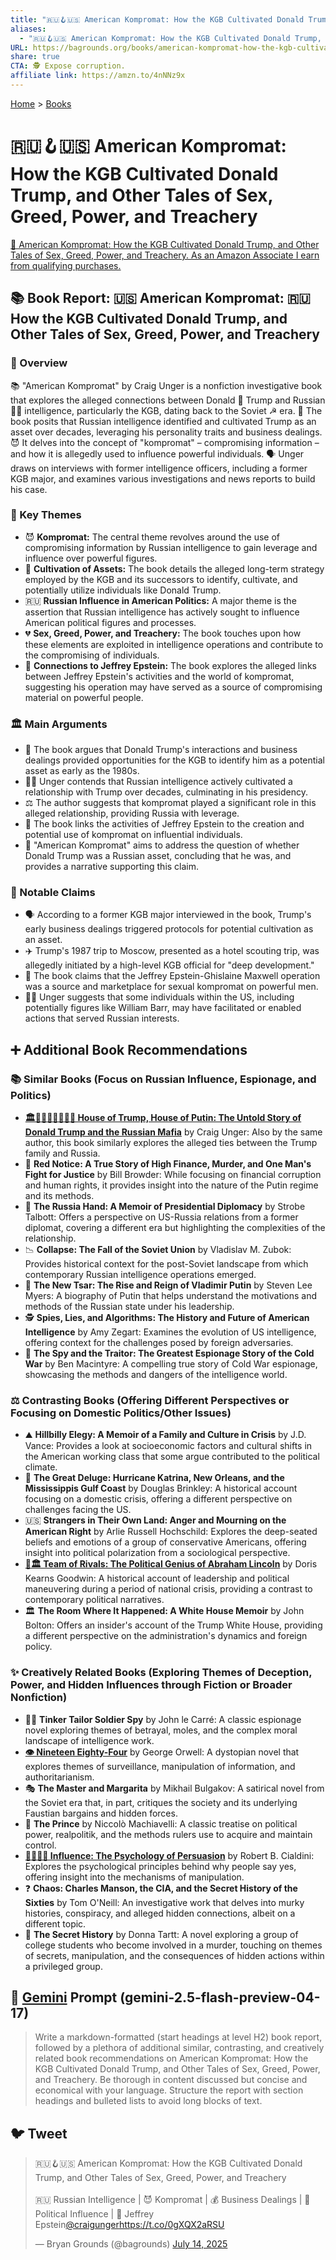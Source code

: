 ```yaml
---
title: "🇷🇺🪝🇺🇸 American Kompromat: How the KGB Cultivated Donald Trump, and Other Tales of Sex, Greed, Power, and Treachery"
aliases:
  - "🇷🇺🪝🇺🇸 American Kompromat: How the KGB Cultivated Donald Trump, and Other Tales of Sex, Greed, Power, and Treachery"
URL: https://bagrounds.org/books/american-kompromat-how-the-kgb-cultivated-donald-trump-and-other-tales-of-sex-greed-power-and-treachery
share: true
CTA: 🕵️ Expose corruption.
affiliate link: https://amzn.to/4nNNz9x
---
```

[Home](../index.md) > [Books](./index.md)  
# 🇷🇺🪝🇺🇸 American Kompromat: How the KGB Cultivated Donald Trump, and Other Tales of Sex, Greed, Power, and Treachery  
[🛒 American Kompromat: How the KGB Cultivated Donald Trump, and Other Tales of Sex, Greed, Power, and Treachery. As an Amazon Associate I earn from qualifying purchases.](https://amzn.to/4nNNz9x)  
  
## 📚 Book Report: 🇺🇸 American Kompromat: 🇷🇺 How the KGB Cultivated Donald Trump, and Other Tales of Sex, Greed, Power, and Treachery  
  
### 🔎 Overview  
  
📚 "American Kompromat" by Craig Unger is a nonfiction investigative book that explores the alleged connections between Donald 🎺 Trump and Russian 🐻‍❄️ intelligence, particularly the KGB, dating back to the Soviet ☭ era. 📖 The book posits that Russian intelligence identified and cultivated Trump as an asset over decades, leveraging his personality traits and business dealings. 😈 It delves into the concept of "kompromat" – compromising information – and how it is allegedly used to influence powerful individuals. 🗣️ Unger draws on interviews with former intelligence officers, including a former KGB major, and examines various investigations and news reports to build his case.  
  
### 🔑 Key Themes  
  
* 😈 **Kompromat:** The central theme revolves around the use of compromising information by Russian intelligence to gain leverage and influence over powerful figures.  
* 🌱 **Cultivation of Assets:** The book details the alleged long-term strategy employed by the KGB and its successors to identify, cultivate, and potentially utilize individuals like Donald Trump.  
* 🇷🇺 **Russian Influence in American Politics:** A major theme is the assertion that Russian intelligence has actively sought to influence American political figures and processes.  
* 💔 **Sex, Greed, Power, and Treachery:** The book touches upon how these elements are exploited in intelligence operations and contribute to the compromising of individuals.  
* 🤫 **Connections to Jeffrey Epstein:** The book explores the alleged links between Jeffrey Epstein's activities and the world of kompromat, suggesting his operation may have served as a source of compromising material on powerful people.  
  
### 🏛️ Main Arguments  
  
* 🤝 The book argues that Donald Trump's interactions and business dealings provided opportunities for the KGB to identify him as a potential asset as early as the 1980s.  
* 🧑‍🌾 Unger contends that Russian intelligence actively cultivated a relationship with Trump over decades, culminating in his presidency.  
* ⚖️ The author suggests that kompromat played a significant role in this alleged relationship, providing Russia with leverage.  
* 🔗 The book links the activities of Jeffrey Epstein to the creation and potential use of kompromat on influential individuals.  
* 🎯 "American Kompromat" aims to address the question of whether Donald Trump was a Russian asset, concluding that he was, and provides a narrative supporting this claim.  
  
### 📢 Notable Claims  
  
* 🗣️ According to a former KGB major interviewed in the book, Trump's early business dealings triggered protocols for potential cultivation as an asset.  
* ✈️ Trump's 1987 trip to Moscow, presented as a hotel scouting trip, was allegedly initiated by a high-level KGB official for "deep development."  
* 📰 The book claims that the Jeffrey Epstein-Ghislaine Maxwell operation was a source and marketplace for sexual kompromat on powerful men.  
* 🕵️‍♂️ Unger suggests that some individuals within the US, including potentially figures like William Barr, may have facilitated or enabled actions that served Russian interests.  
  
## ➕ Additional Book Recommendations  
  
### 📚 Similar Books (Focus on Russian Influence, Espionage, and Politics)  
  
* **[🏛️👹🇺🇸🏰👹🇷🇺 House of Trump, House of Putin: The Untold Story of Donald Trump and the Russian Mafia](./house-of-trump-house-of-putin-the-untold-story-of-donald-trump-and-the-russian-mafia.md)** by Craig Unger: Also by the same author, this book similarly explores the alleged ties between the Trump family and Russia.  
* 🔴 **Red Notice: A True Story of High Finance, Murder, and One Man's Fight for Justice** by Bill Browder: While focusing on financial corruption and human rights, it provides insight into the nature of the Putin regime and its methods.  
* 🤝 **The Russia Hand: A Memoir of Presidential Diplomacy** by Strobe Talbott: Offers a perspective on US-Russia relations from a former diplomat, covering a different era but highlighting the complexities of the relationship.  
* 📉 **Collapse: The Fall of the Soviet Union** by Vladislav M. Zubok: Provides historical context for the post-Soviet landscape from which contemporary Russian intelligence operations emerged.  
* 👑 **The New Tsar: The Rise and Reign of Vladimir Putin** by Steven Lee Myers: A biography of Putin that helps understand the motivations and methods of the Russian state under his leadership.  
* 🕵️ **Spies, Lies, and Algorithms: The History and Future of American Intelligence** by Amy Zegart: Examines the evolution of US intelligence, offering context for the challenges posed by foreign adversaries.  
* 🤫 **The Spy and the Traitor: The Greatest Espionage Story of the Cold War** by Ben Macintyre: A compelling true story of Cold War espionage, showcasing the methods and dangers of the intelligence world.  
  
### ⚖️ Contrasting Books (Offering Different Perspectives or Focusing on Domestic Politics/Other Issues)  
  
* ⛰️ **Hillbilly Elegy: A Memoir of a Family and Culture in Crisis** by J.D. Vance: Provides a look at socioeconomic factors and cultural shifts in the American working class that some argue contributed to the political climate.  
* 🌊 **The Great Deluge: Hurricane Katrina, New Orleans, and the Mississippis Gulf Coast** by Douglas Brinkley: A historical account focusing on a domestic crisis, offering a different perspective on challenges facing the US.  
* 🇺🇸 **Strangers in Their Own Land: Anger and Mourning on the American Right** by Arlie Russell Hochschild: Explores the deep-seated beliefs and emotions of a group of conservative Americans, offering insight into political polarization from a sociological perspective.  
* **[🤝🏛️ Team of Rivals: The Political Genius of Abraham Lincoln](./team-of-rivals-the-political-genius-of-abraham-lincoln.md)** by Doris Kearns Goodwin: A historical account of leadership and political maneuvering during a period of national crisis, providing a contrast to contemporary political narratives.  
* 🏛️ **The Room Where It Happened: A White House Memoir** by John Bolton: Offers an insider's account of the Trump White House, providing a different perspective on the administration's dynamics and foreign policy.  
  
### ✨ Creatively Related Books (Exploring Themes of Deception, Power, and Hidden Influences through Fiction or Broader Nonfiction)  
  
* 🕵️‍♂️ **Tinker Tailor Soldier Spy** by John le Carré: A classic espionage novel exploring themes of betrayal, moles, and the complex moral landscape of intelligence work.  
* **[👁️ Nineteen Eighty-Four](./1984.md)** by George Orwell: A dystopian novel that explores themes of surveillance, manipulation of information, and authoritarianism.  
* 🎭 **The Master and Margarita** by Mikhail Bulgakov: A satirical novel from the Soviet era that, in part, critiques the society and its underlying Faustian bargains and hidden forces.  
* 👑 **The Prince** by Niccolò Machiavelli: A classic treatise on political power, realpolitik, and the methods rulers use to acquire and maintain control.  
* **[🍃🧠🤝🏼 Influence: The Psychology of Persuasion](./influence.md)** by Robert B. Cialdini: Explores the psychological principles behind why people say yes, offering insight into the mechanisms of manipulation.  
* ❓ **Chaos: Charles Manson, the CIA, and the Secret History of the Sixties** by Tom O'Neill: An investigative work that delves into murky histories, conspiracy, and alleged hidden connections, albeit on a different topic.  
* 🤫 **The Secret History** by Donna Tartt: A novel exploring a group of college students who become involved in a murder, touching on themes of secrets, manipulation, and the consequences of hidden actions within a privileged group.  
  
## 💬 [Gemini](../software/gemini.md) Prompt (gemini-2.5-flash-preview-04-17)  
> Write a markdown-formatted (start headings at level H2) book report, followed by a plethora of additional similar, contrasting, and creatively related book recommendations on American Kompromat: How the KGB Cultivated Donald Trump, and Other Tales of Sex, Greed, Power, and Treachery. Be thorough in content discussed but concise and economical with your language. Structure the report with section headings and bulleted lists to avoid long blocks of text.  
  
## 🐦 Tweet  
<blockquote class="twitter-tweet" data-theme="dark"><p lang="en" dir="ltr">🇷🇺🪝🇺🇸 American Kompromat: How the KGB Cultivated Donald Trump, and Other Tales of Sex, Greed, Power, and Treachery<br><br>🇷🇺 Russian Intelligence | 😈 Kompromat | 💰 Business Dealings | 📰 Political Influence | 🤫 Jeffrey Epstein<a href="https://twitter.com/craigunger?ref_src=twsrc%5Etfw">@craigunger</a><a href="https://t.co/0gXQX2aRSU">https://t.co/0gXQX2aRSU</a></p>&mdash; Bryan Grounds (@bagrounds) <a href="https://twitter.com/bagrounds/status/1944631461681971457?ref_src=twsrc%5Etfw">July 14, 2025</a></blockquote> <script async src="https://platform.twitter.com/widgets.js" charset="utf-8"></script>